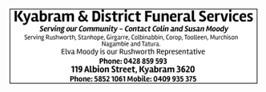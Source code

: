 ![Kyabram%20&%20Dist%20Funeral%20Services\[1\].jpg](/advertisements/Kyabram%2520Dist%2520Funeral%2520Services%5B1%5D.jpg)
